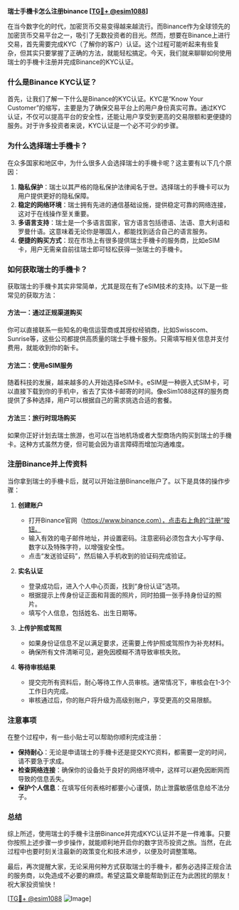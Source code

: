 **瑞士手機卡怎么注册binance [[TG💪+ @esim1088](https://t.me/s/esim1088)]**

在当今数字化的时代，加密货币交易变得越来越流行。而Binance作为全球领先的加密货币交易平台之一，吸引了无数投资者的目光。然而，想要在Binance上进行交易，首先需要完成KYC（了解你的客户）认证。这个过程可能听起来有些复杂，但其实只要掌握了正确的方法，就能轻松搞定。今天，我们就来聊聊如何使用瑞士的手機卡注册并完成Binance的KYC认证。

### 什么是Binance KYC认证？

首先，让我们了解一下什么是Binance的KYC认证。KYC是“Know Your Customer”的缩写，主要是为了确保交易平台上的用户身份真实可靠。通过KYC认证，不仅可以提高平台的安全性，还能让用户享受到更高的交易限额和更便捷的服务。对于许多投资者来说，KYC认证是一个必不可少的步骤。

### 为什么选择瑞士手機卡？

在众多国家和地区中，为什么很多人会选择瑞士的手機卡呢？这主要有以下几个原因：

1. **隐私保护**：瑞士以其严格的隐私保护法律闻名于世。选择瑞士的手機卡可以为用户提供更好的隐私保障。
2. **稳定的网络环境**：瑞士拥有先进的通信基础设施，提供稳定可靠的网络连接，这对于在线操作至关重要。
3. **多语言支持**：瑞士是一个多语言国家，官方语言包括德语、法语、意大利语和罗曼什语。这意味着无论你是哪国人，都能找到适合自己的语言服务。
4. **便捷的购买方式**：现在市场上有很多提供瑞士手機卡的服务商，比如eSIM卡，用户无需亲自前往瑞士即可轻松获得一张瑞士的手機卡。

### 如何获取瑞士的手機卡？

获取瑞士的手機卡其实非常简单，尤其是现在有了eSIM技术的支持。以下是一些常见的获取方法：

#### 方法一：通过正规渠道购买
你可以直接联系一些知名的电信运营商或其授权经销商，比如Swisscom、Sunrise等，这些公司都提供高质量的瑞士手機卡服务。只需填写相关信息并支付费用，就能收到你的新卡。

#### 方法二：使用eSIM服务
随着科技的发展，越来越多的人开始选择eSIM卡。eSIM是一种嵌入式SIM卡，可以直接下载到你的手机中，省去了实体卡邮寄的时间。像eSim1088这样的服务商提供了多种选择，用户可以根据自己的需求挑选合适的套餐。

#### 方法三：旅行时现场购买
如果你正好计划去瑞士旅游，也可以在当地机场或者大型商场内购买到瑞士的手機卡。这种方式虽然方便，但可能会因为语言障碍而增加沟通难度。

### 注册Binance并上传资料

当你拿到瑞士的手機卡后，就可以开始注册Binance账户了。以下是具体的操作步骤：

1. **创建账户**
   - 打开Binance官网（https://www.binance.com），点击右上角的“注册”按钮。
   - 输入有效的电子邮件地址，并设置密码。注意密码必须包含大小写字母、数字以及特殊字符，以增强安全性。
   - 点击“发送验证码”，然后输入手机收到的验证码完成验证。

2. **实名认证**
   - 登录成功后，进入个人中心页面，找到“身份认证”选项。
   - 根据提示上传身份证正面和背面的照片，同时拍摄一张手持身份证的照片。
   - 填写个人信息，包括姓名、出生日期等。

3. **上传护照或驾照**
   - 如果身份证信息不足以满足要求，还需要上传护照或驾照作为补充材料。
   - 确保所有文件清晰可见，避免因模糊不清导致审核失败。

4. **等待审核结果**
   - 提交完所有资料后，耐心等待工作人员审核。通常情况下，审核会在1-3个工作日内完成。
   - 审核通过后，你的账户将升级为高级别账户，享受更高的交易限额。

### 注意事项

在整个过程中，有一些小贴士可以帮助你顺利完成注册：

- **保持耐心**：无论是申请瑞士的手機卡还是提交KYC资料，都需要一定的时间，请不要急于求成。
- **检查网络连接**：确保你的设备处于良好的网络环境中，这样可以避免因断网而导致的信息丢失。
- **保护个人信息**：在填写任何表格时都要小心谨慎，防止泄露敏感信息给不法分子。

### 总结

综上所述，使用瑞士的手機卡注册Binance并完成KYC认证并不是一件难事。只要你按照上述步骤一步步操作，就能顺利地开启你的数字货币投资之旅。当然，在此过程中也要时刻关注最新的政策变化和技术进步，以便及时调整策略。

最后，再次提醒大家，无论采用何种方式获取瑞士的手機卡，都务必选择正规合法的服务商，以免造成不必要的麻烦。希望这篇文章能帮助到正在为此困扰的朋友！祝大家投资愉快！

[[TG💪+ @esim1088](https://t.me/s/esim1088) ![Image](https://i.postimg.cc/4NQfJmqS/Snipaste-2025-05-13-00-14-12.png)]